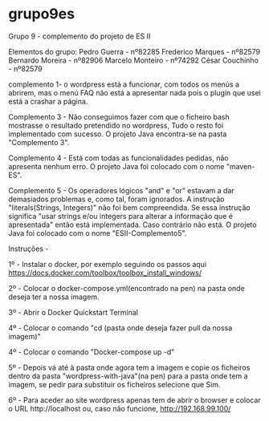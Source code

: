 # grupo9es

Grupo 9 - complemento do projeto de ES II

Elementos do grupo:
Pedro Guerra - nº82285
Frederico Marques - nº82579
Bernardo Moreira - nº82906
Marcelo Monteiro - nº74292
César Couchinho - nº82579

complemento 1- o wordpress está a funcionar, com todos os menús a abrirem, mas o menú FAQ não está a apresentar nada pois o plugin que usei está a crashar a página.

Complemento 3 - Não conseguimos fazer com que o ficheiro bash mostrasse o resultado pretendido no wordpress, Tudo o resto foi implementado com sucesso. O projeto Java encontra-se na pasta "Complemento 3".

Complemento 4 - Está com todas as funcionalidades pedidas, não apresenta nenhum erro. O projeto Java foi colocado com o nome "maven-ES".

Complemento 5 - Os operadores lógicos "and" e "or" estavam a dar demasiados problemas e, como tal, foram ignorados. A instrução "literals(Strings, Integers)" não foi bem compreendida. Se essa instrução significa "usar strings e/ou integers para alterar a informação que é apresentada" então está implementada. Caso contrário não está. O projeto Java foi colocado com o nome "ESII-Complemento5".

Instruções - 

1º - Instalar o docker, por exemplo seguindo os passos aqui https://docs.docker.com/toolbox/toolbox_install_windows/

2º - Colocar o docker-compose.yml(encontrado na pen) na pasta onde deseja ter a nossa imagem. 

3º - Abrir o Docker Quickstart Terminal

4º - Colocar o comando "cd (pasta onde deseja fazer pull da nossa imagem)"

4º - Colocar o comando "Docker-compose up -d"

5º - Depois vá até à pasta onde agora tem a imagem e copie os ficheiros dentro da pasta "wordpress-with-java"(na pen) para a pasta onde tem a imagem, se pedir para substituir os ficheiros selecione que Sim.

6º - Para aceder ao site wordpress apenas tem de abrir o browser e colocar o URL http://localhost ou, caso não funcione, http://192.168.99.100/ 
 
